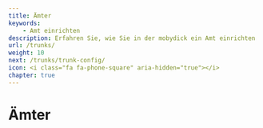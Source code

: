 ```yaml
---
title: Ämter
keywords:
    - Amt einrichten
description: Erfahren Sie, wie Sie in der mobydick ein Amt einrichten
url: /trunks/
weight: 10
next: /trunks/trunk-config/
icon: <i class="fa fa-phone-square" aria-hidden="true"></i>
chapter: true
---
```



# Ämter
